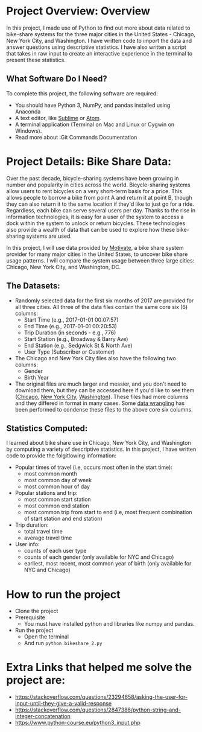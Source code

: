 
# Project Overview: Overview
In this project, I made use of Python to find out more about data related to bike-share systems for the three major cities in the United States - Chicago, New York City, and Washington. I have written code to import the data and answer questions using descriptive statistics. I have also written a script that takes in raw input to create an interactive experience in the terminal to present these statistics.

## What Software Do I Need?
To complete this project, the following software are required:
* You should have Python 3, NumPy, and pandas installed using Anaconda
* A text editor, like [Sublime](https://www.sublimetext.com/) or [Atom](https://atom.io/).
* A terminal application (Terminal on Mac and Linux or Cygwin on Windows).
* Read more about :Git Commands Documentation

# Project Details: Bike Share Data:
Over the past decade, bicycle-sharing systems have been growing in number and popularity in cities across the world. Bicycle-sharing systems allow users to rent bicycles on a very short-term basis for a price. This allows people to borrow a bike from point A and return it at point B, though they can also return it to the same location if they'd like to just go for a ride. Regardless, each bike can serve several users per day.
Thanks to the rise in information technologies, it is easy for a user of the system to access a dock within the system to unlock or return bicycles. These technologies also provide a wealth of data that can be used to explore how these bike-sharing systems are used.

In this project, I will use data provided by [Motivate](https://www.motivateco.com/), a bike share system provider for many major cities in the United States, to uncover bike share usage patterns. I will compare the system usage between three large cities: Chicago, New York City, and Washington, DC.

## The Datasets:
* Randomly selected data for the first six months of 2017 are provided for all three cities. All three of the data files contain the same core six (6) columns:
    * Start Time (e.g., 2017-01-01 00:07:57)
    * End Time (e.g., 2017-01-01 00:20:53)
    * Trip Duration (in seconds - e.g., 776)
    * Start Station (e.g., Broadway & Barry Ave)
    * End Station (e.g., Sedgwick St & North Ave)
    * User Type (Subscriber or Customer)
* The Chicago and New York City files also have the following two columns:
    * Gender
    * Birth Year
* The original files are much larger and messier, and you don't need to download them, but they can be accessed here if you'd like to see them ([Chicago](https://www.divvybikes.com/system-data), [New York City](https://www.citibikenyc.com/system-data), [Washington](https://www.capitalbikeshare.com/system-data)). These files had more columns and they differed in format in many cases. Some [data wrangling](https://en.wikipedia.org/wiki/Data_wrangling) has been performed to condense these files to the above core six columns.

## Statistics Computed:
I learned about bike share use in Chicago, New York City, and Washington by computing a variety of descriptive statistics. In this project, I have written code to provide the folgitlowing information:
* Popular times of travel (i.e, occurs most often in the start time):
    * most common month
    * most common day of week
    * most common hour of day
* Popular stations and trip:
    * most common start station
    * most common end station
    * most common trip from start to end (i.e, most frequent combination of start station and end station)
* Trip duration:
    * total travel time
    * average travel time
* User info:
    * counts of each user type
    * counts of each gender (only available for NYC and Chicago)
    * earliest, most recent, most common year of birth (only available for NYC and Chicago)

# How to run the project
* Clone the project
* Prerequisite
    * You must have installed python and libraries like numpy and pandas.
* Run the project
    * Open the terminal
    * And run
    ```python bikeshare_2.py```

# Extra Links that helped me solve the project are:
* https://stackoverflow.com/questions/23294658/asking-the-user-for-input-until-they-give-a-valid-response
* https://stackoverflow.com/questions/2847386/python-string-and-integer-concatenation
* https://www.python-course.eu/python3_input.php